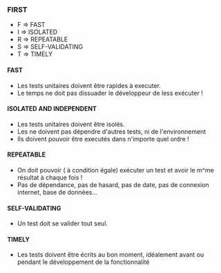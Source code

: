 ### FIRST
- F => FAST
- I => ISOLATED
- R => REPEATABLE
- S => SELF-VALIDATING
- T => TIMELY

#### FAST

- Les tests unitaires doivent être rapides à executer.
- Le temps ne doit pas dissuader le développeur de less exécuter !

#### ISOLATED AND INDEPENDENT

- Les tests unitaires doivent être isolés.
- Les ne doivent pas dépendre d'autres tests, ni de l'environnement
- Ils doivent pouvoir être executés dans n'importe quel ordre !


#### REPEATABLE

- On doit pouvoir ( à condition égale) exécuter un test et avoir le m^me résultat à chaque fois !
- Pas de dépendance, pas de hasard, pas de date, pas de connexion internet, base de données...

#### SELF-VALIDATING

- Un test doit se valider tout seul.


#### TIMELY

- Les tests doivent être écrits au bon moment, idéalement avant ou pendant le développement de la fonctionnalité